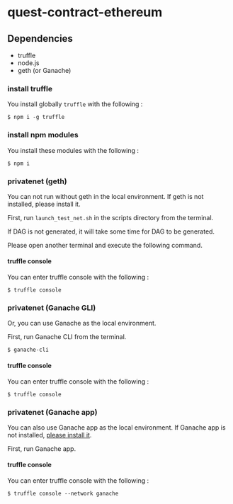 # quest-contract-ethereum

## Dependencies
- truffle
- node.js
- geth (or Ganache)


### install truffle
You install globally `truffle` with the following :
```
$ npm i -g truffle
```


### install npm modules
You install these modules with the following : 
```
$ npm i
```


### privatenet (geth)
You can not run without geth in the local environment. If geth is not installed, please install it.


First, run `launch_test_net.sh` in the scripts directory from the terminal.

If DAG is not generated, it will take some time for DAG to be generated.

Please open another terminal and execute the following command.


#### truffle console
You can enter truffle console with the following : 
```
$ truffle console
```


### privatenet (Ganache GLI)
Or, you can use Ganache as the local environment.

First, run Ganache CLI from the terminal.
```
$ ganache-cli
```


#### truffle console
You can enter truffle console with the following : 
```
$ truffle console
```


### privatenet (Ganache app)
You can also use Ganache app as the local environment. If Ganache app is not installed, [please install it](https://truffleframework.com/ganache).

First, run Ganache app.

#### truffle console
You can enter truffle console with the following : 
```
$ truffle console --network ganache
```






